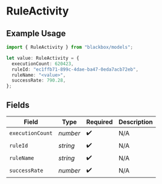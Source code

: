 # RuleActivity

## Example Usage

```typescript
import { RuleActivity } from "blackbox/models";

let value: RuleActivity = {
  executionCount: 620423,
  ruleId: "ec1ffb71-899c-4dae-ba47-0eda7acb72eb",
  ruleName: "<value>",
  successRate: 790.28,
};
```

## Fields

| Field              | Type               | Required           | Description        |
| ------------------ | ------------------ | ------------------ | ------------------ |
| `executionCount`   | *number*           | :heavy_check_mark: | N/A                |
| `ruleId`           | *string*           | :heavy_check_mark: | N/A                |
| `ruleName`         | *string*           | :heavy_check_mark: | N/A                |
| `successRate`      | *number*           | :heavy_check_mark: | N/A                |